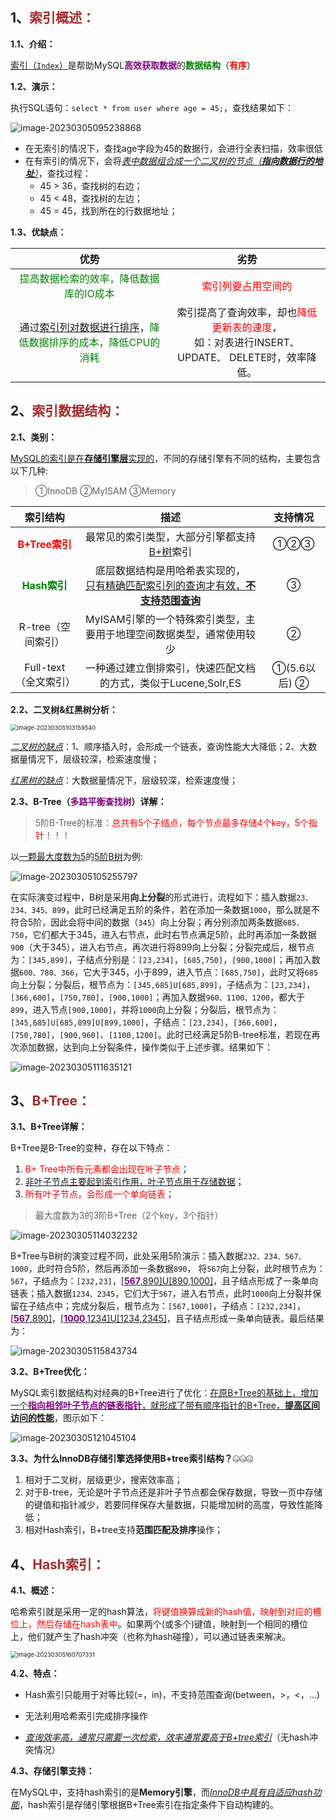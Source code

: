 ## 1、<span style="color:brown">索引概述：</span>

**1.1、介绍：**

<u>索引（`Index`）</u>是帮助MySQL<span style="color:purple">**高效获取数据**</span>的<span style="color:green">**数据结构**</span>（<span style="color:red">**有序**</span>）

**1.2、演示：**

执行SQL语句：`select * from user where age = 45;`，查找结果如下：

![image-20230305095238868](https://raw.githubusercontent.com/root-bine/image/main/Typora-image/MySQL_Pro03.png)

- 在无索引的情况下，查找age字段为45的数据行，会进行全表扫描，效率很低
- 在有索引的情况下，会将<u>*表中数据组合成一个二叉树的节点（**指向数据行的地址**）*</u>，查找过程：
  - 45 > 36，查找树的右边；
  - 45 < 48，查找树的左边；
  - 45 = 45，找到所在的行数据地址；

**1.3、优缺点：**

|                             优势                             |                             劣势                             |
| :----------------------------------------------------------: | :----------------------------------------------------------: |
| <span style="color:green">提高数据检索的效率，降低数据库的IO成本</span> |      <span style="color:red">索引列要占用空间的</span>       |
| 通过<u>索引列对数据进行排序</u>，<span style="color:green">降低数据排序的成本，降低CPU的消耗</span> | 索引提高了查询效率，却也<span style="color:red">降低更新表的速度</span>，<br>如：对表进行INSERT、UPDATE、 DELETE时，效率降低。 |



## 2、<span style="color:brown">索引数据结构：</span>

**2.1、类别：**

<u>MySQL的索引是在**存储引擎层**实现的</u>，不同的存储引擎有不同的结构，主要包含以下几种:

> ①InnoDB   ②MyISAM   ③Memory

|                   索引结构                    |                             描述                             |   支持情况    |
| :-------------------------------------------: | :----------------------------------------------------------: | :-----------: |
| <span style="color:red">**B+Tree索引**</span> |      最常见的索引类型，大部分引擎都支持<u>B+树</u>索引       |      ①②③      |
| <span style="color:green">**Hash索引**</span> | 底层数据结构是用哈希表实现的，<br><u>只有精确匹配索引列的查询才有效，**不支持范围查询**</u> |       ③       |
|              R-tree（空间索引）               | MyISAM引擎的一个特殊索引类型，主要用于地理空间数据类型，通常使用较少 |       ②       |
|             Full-text（全文索引）             | 一种通过建立倒排索引，快速匹配文档的方式，类似于Lucene,Solr,ES | ①(5.6以后)  ② |

**2.2、二叉树&红黑树分析：**

<img src="https://raw.githubusercontent.com/root-bine/image/main/Typora-image/MySQL_Pro04.png" alt="image-20230305103159540" style="zoom:67%;" />

<u>*二叉树的缺点*</u>：1、顺序插入时，会形成一个链表，查询性能大大降低；2、大数据量情况下，层级较深，检索速度慢；

<u>*红黑树的缺点*</u>：大数据量情况下，层级较深，检索速度慢；

**2.3、B-Tree（<span style="color:purple">多路平衡查找树</span>）详解：**

> 5阶B-Tree的标准：<span style="color:red">总共有5个子结点，每个节点最多存储4个key，5个指针</span>！！！

以<u>一颗最大度数为5</u>的<u>5阶B树</u>为例:

![image-20230305105255797](https://raw.githubusercontent.com/root-bine/image/main/Typora-image/MySQL_Pro05.png)

​		在实际演变过程中，B树是采用**向上分裂**的形式进行，流程如下：插入数据`23、234、345、899`，此时已经满足五阶的条件，若在添加一条数据`1000`，那么就是不符合5阶，因此会将中间的数据（`345`）向上分裂；再分别添加两条数据`685、750`，它们都大于345，进入右节点，此时右节点满足5阶，此时再添加一条数据`900`（大于345），进入右节点，再次进行将899向上分裂；分裂完成后，根节点为：`[345,899]`，子结点分别是：`[23,234]`，`[685,750]`，`[900,1000]`；再加入数据`600、780、366`，它大于345，小于899，进入节点：`[685,750]`，此时又将`685`向上分裂；分裂后，根节点为：`[345,685]U[685,899]`，子结点为：`[23,234]`，`[366,600]`，`[750,780]`，`[900,1000]`；再加入数据`960、1100、1200`，都大于`899`，进入节点`[900,1000]`，并将`1000`向上分裂；分裂后，根节点为：`[345,685]U[685,899]U[899,1000]`，子结点：`[23,234]`，`[366,600]`，`[750,780]`，`[900,960]`、`[1100,1200]`。此时已经满足5阶B-tree标准，若现在再次添加数据，达到向上分裂条件，操作类似于上述步骤。结果如下：

![image-20230305111635121](https://raw.githubusercontent.com/root-bine/image/main/Typora-image/MySQL_Pro06.png)

## 3、<span style="color:brown">B+Tree：</span>

**3.1、B+Tree详解：**

B+Tree是B-Tree的变种，存在以下特点：

1. <span style="color:red">B+ Tree中所有元素都会出现在叶子节点</span>；
2. <u>非叶子节点主要起到索引作用，叶子节点用于存储数据</u>；
3. <span style="color:red">所有叶子节点，会形成一个单向链表</span>；

> 最大度数为3的3阶B+Tree（2个key，3个指针）

![image-20230305114032232](https://raw.githubusercontent.com/root-bine/image/main/Typora-image/MySQL_Pro07.png)

​		B+Tree与B树的演变过程不同，此处采用5阶演示：插入数据`232、234、567、1000`，此时符合5阶，然后再添加一条数据`890`，  将`567`向上分裂，此时根节点为：`567`，子结点为：`[232,23]`，[<u><span style="color:purple">**567**</span>,890]U[890,1000]</u>，且子结点形成了一条单向链表；插入数据`1234、2345`，它们大于`567`，进入右节点，此时`1000`向上分裂并保留在子结点中；完成分裂后，根节点为：`[567,1000]`，子结点：`[232,234]`，[<u><span style="color:purple">**567**</span>,890]</u>，[<u><span style="color:purple">**1000**</span>,1234]U[1234,2345]</u>，且子结点形成一条单向链表。最后结果为：

![image-20230305115843734](https://raw.githubusercontent.com/root-bine/image/main/Typora-image/MySQL_Pro08.png)

**3.2、B+Tree优化：**

​		MySQL索引数据结构对经典的B+Tree进行了优化：<u>在原B+Tree的基础上，增加一个<span style="color:purple">**指向相邻叶子节点的链表指针**</span>，就形成了带有顺序指针的B+Tree，**提高区间访问的性能**</u>，图示如下：

![image-20230305121045104](https://raw.githubusercontent.com/root-bine/image/main/Typora-image/MySQL_Pro09.png)

**3.3、为什么InnoDB存储引擎选择使用B+tree索引结构？**🤐🤐🤐

1. 相对于二叉树，层级更少，搜索效率高；
2. 对于B-tree，无论是叶子节点还是非叶子节点都会保存数据，导致一页中存储的键值和指针减少，若要同样保存大量数据，只能增加树的高度，导致性能降低；
3. 相对Hash索引，B+tree支持**范围匹配及排序**操作；



## 4、<span style="color:brown">Hash索引：</span>

**4.1、概述：**

​		哈希索引就是采用一定的hash算法，<span style="color:red">将键值换算成新的hash值，映射到对应的槽位上，然后存储在hash表中</span>。如果两个(或多个)键值，映射到一个相同的槽位上，他们就产生了hash冲突（也称为hash碰撞），可以通过链表来解决。

<img src="https://raw.githubusercontent.com/root-bine/image/main/Typora-image/MySQL_Pro10.png" alt="image-20230305160707331" style="zoom:67%;" />

**4.2、特点：**

- Hash索引只能用于对等比较(=，in)，不支持范围查询(between，>，<，...)
- 无法利用哈希索引完成排序操作

- <u>*查询效率高，通常只需要一次检索，效率通常要高于B+tree索引*</u>（无hash冲突情况）

**4.3、存储引擎支持：**

​		在MySQL中，支持hash索引的是**Memory引擎**，而<u>*InnoDB中具有自适应hash功能*</u>，hash索引是存储引擎根据B+Tree索引在指定条件下自动构建的。
